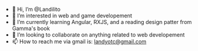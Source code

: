 - 👋 Hi, I’m @Landilito
- 👀 I’m interested in web and game developement
- 🌱 I’m currently learning Angular, RXJS, and a reading design patter from Gamma's book
- 💞️ I’m looking to collaborate on anything related to web developement
- 📫 How to reach me via gmail is: landyotc@gmail.com

<!---
Landilito/Landilito is a ✨ special ✨ repository because its `README.md` (this file) appears on your GitHub profile.
You can click the Preview link to take a look at your changes.
--->
